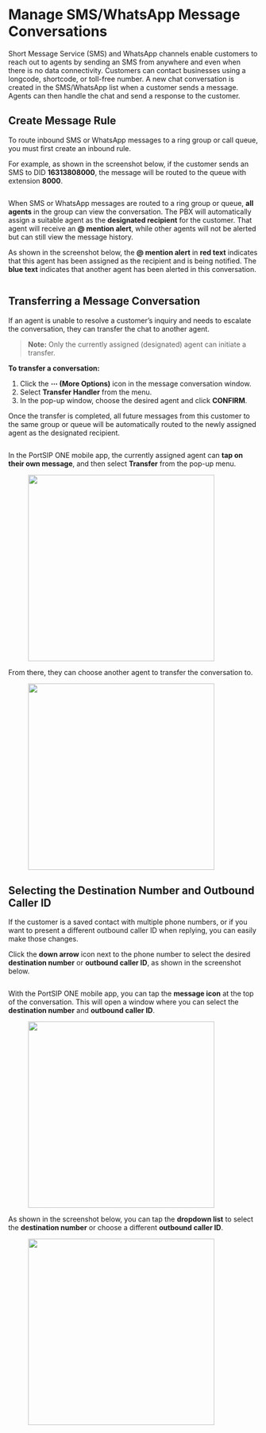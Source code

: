 # Manage SMS/WhatsApp Message Conversations

Short Message Service (SMS) and WhatsApp channels enable customers to reach out to agents by sending an SMS from anywhere and even when there is no data connectivity. Customers can contact businesses using a longcode, shortcode, or toll-free number. A new chat conversation is created in the SMS/WhatsApp list when a customer sends a message. Agents can then handle the chat and send a response to the customer.

## **Create Message Rule**

To route inbound SMS or WhatsApp messages to a ring group or call queue, you must first create an inbound rule.

For example, as shown in the screenshot below, if the customer sends an SMS to DID **16313808000**, the message will be routed to the queue with extension **8000**.

<figure><img src="../../../.gitbook/assets/sms-inbound-group-queue.png" alt=""><figcaption></figcaption></figure>

When SMS or WhatsApp messages are routed to a ring group or queue, **all agents** in the group can view the conversation. The PBX will automatically assign a suitable agent as the **designated recipient** for the customer. That agent will receive an **@ mention alert**, while other agents will not be alerted but can still view the message history.

As shown in the screenshot below, the **@ mention alert** in **red text** indicates that this agent has been assigned as the recipient and is being notified. The **blue text** indicates that another agent has been alerted in this conversation.

<figure><img src="../../../.gitbook/assets/sms-whatsapp-queue-2.png" alt=""><figcaption></figcaption></figure>

## Transferring a Message Conversation

If an agent is unable to resolve a customer’s inquiry and needs to escalate the conversation, they can transfer the chat to another agent.

> **Note:** Only the currently assigned (designated) agent can initiate a transfer.

**To transfer a conversation:**

1. Click the **⋯ (More Options)** icon in the message conversation window.
2. Select **Transfer Handler** from the menu.
3. In the pop-up window, choose the desired agent and click **CONFIRM**.

Once the transfer is completed, all future messages from this customer to the same group or queue will be automatically routed to the newly assigned agent as the designated recipient.

<figure><img src="../../../.gitbook/assets/sms-whatsapp-queue-1.png" alt=""><figcaption></figcaption></figure>

In the PortSIP ONE mobile app, the currently assigned agent can **tap on their own message**, and then select **Transfer** from the pop-up menu.&#x20;

<figure><img src="../../../.gitbook/assets/sms-whatsapp-queue-6.png" alt="" width="375"><figcaption></figcaption></figure>

From there, they can choose another agent to transfer the conversation to.

<figure><img src="../../../.gitbook/assets/sms-whatsapp-queue-7.png" alt="" width="375"><figcaption></figcaption></figure>

## Selecting the Destination Number and Outbound Caller ID

If the customer is a saved contact with multiple phone numbers, or if you want to present a different outbound caller ID when replying, you can easily make those changes.

Click the **down arrow** icon next to the phone number to select the desired **destination number** or **outbound caller ID**, as shown in the screenshot below.

<figure><img src="../../../.gitbook/assets/sms-whatsapp-queue-3.png" alt=""><figcaption></figcaption></figure>

With the PortSIP ONE mobile app, you can tap the **message icon** at the top of the conversation. This will open a window where you can select the **destination number** and **outbound caller ID**.

<figure><img src="../../../.gitbook/assets/sms-whatsapp-queue-4.png" alt="" width="375"><figcaption></figcaption></figure>

As shown in the screenshot below, you can tap the **dropdown list** to select the **destination number** or choose a different **outbound caller ID**.

<figure><img src="../../../.gitbook/assets/sms-whatsapp-queue-5.png" alt="" width="375"><figcaption></figcaption></figure>

